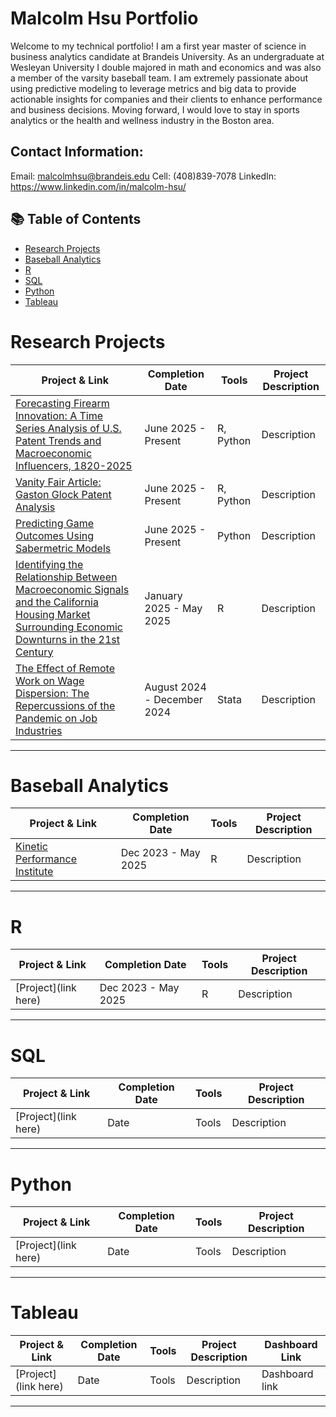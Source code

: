 # Malcolm Hsu Portfolio

Welcome to my technical portfolio! I am a first year master of science in business analytics candidate at Brandeis University. As an undergraduate at Wesleyan University I double majored in math and economics and was also a member of the varsity baseball team. I am extremely passionate about using predictive modeling to leverage metrics and big data to provide actionable insights for companies and their clients to enhance performance and business decisions. Moving forward, I would love to stay in sports analytics or the health and wellness industry in the Boston area. 


## Contact Information:
Email: malcolmhsu@brandeis.edu
Cell: (408)839-7078
LinkedIn: https://www.linkedin.com/in/malcolm-hsu/

## 📚 Table of Contents
- [Research Projects](#ResearchProjects)
- [Baseball Analytics](#BaseballAnalytics)
- [R](#R)
- [SQL](#sql)
- [Python](#python)
- [Tableau](#tableau)

# Research Projects

| Project & Link | Completion Date | Tools | Project Description | 
|---|---|---|---|
| [Forecasting Firearm Innovation: A Time Series Analysis of U.S. Patent Trends and Macroeconomic Influencers, 1820-2025](https://github.com/malcolmhsu17/Malcolm-Hsu-Technical-Portfolio/blob/main/Patent%20Project) | June 2025 - Present | R, Python | Description |
| [Vanity Fair Article: Gaston Glock Patent Analysis](https://github.com/malcolmhsu17/Malcolm-Hsu-Technical-Portfolio/blob/main/Vanity%20Fair%20Glock%20Project) | June 2025 - Present | R, Python | Description |
| [Predicting Game Outcomes Using Sabermetric Models](https://github.com/malcolmhsu17/Malcolm-Hsu-Technical-Portfolio/blob/main/Sabermetrics) | June 2025 - Present | Python | Description |
| [Identifying the Relationship Between Macroeconomic Signals and the California Housing Market Surrounding Economic Downturns in the 21st Century](https://github.com/malcolmhsu17/Malcolm-Hsu-Technical-Portfolio/blob/main/California%20Housing%20Market) | January 2025 - May 2025 | R | Description |
| [The Effect of Remote Work on Wage Dispersion: The Repercussions of the Pandemic on Job Industries](https://github.com/malcolmhsu17/Malcolm-Hsu-Technical-Portfolio/blob/main/Remote%20Work%20Wage%20Dispersion) | August 2024 - December 2024 | Stata | Description |

***

# Baseball Analytics

| Project & Link | Completion Date | Tools | Project Description | 
|---|---|---|---|
| [Kinetic Performance Institute](https://github.com/malcolmhsu17/Malcolm-Hsu-Technical-Portfolio/blob/main/Kinetic%20Performance%20Institute) | Dec 2023 - May 2025 | R | Description |

***

# R

| Project & Link | Completion Date | Tools | Project Description | 
|---|---|---|---|
| [Project](link here) | Dec 2023 - May 2025 | R | Description |

***

# SQL

| Project & Link | Completion Date | Tools | Project Description | 
|---|---|---|---|
| [Project](link here) | Date | Tools | Description |

***

# Python

| Project & Link | Completion Date | Tools | Project Description | 
|---|---|---|---|
| [Project](link here) | Date | Tools | Description |

***

# Tableau

| Project & Link | Completion Date | Tools | Project Description | Dashboard Link |
|---|---|---|---|---|
| [Project](link here) | Date | Tools | Description | Dashboard link |


***










